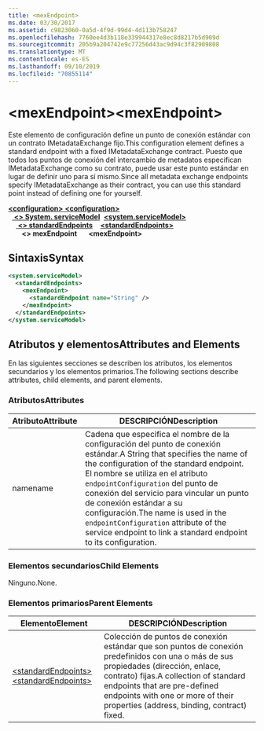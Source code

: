 ```yaml
---
title: <mexEndpoint>
ms.date: 03/30/2017
ms.assetid: c9823060-0a5d-4f9d-99d4-4d113b758247
ms.openlocfilehash: 7760ee4d3b118e339944317e8ec8d8217b5d909d
ms.sourcegitcommit: 205b9a204742e9c77256d43ac9d94c3f82909808
ms.translationtype: MT
ms.contentlocale: es-ES
ms.lasthandoff: 09/10/2019
ms.locfileid: "70855114"
---
```

# <a name="mexendpoint"></a><span data-ttu-id="ce243-101">\<mexEndpoint></span><span class="sxs-lookup"><span data-stu-id="ce243-101">\<mexEndpoint></span></span>
<span data-ttu-id="ce243-102">Este elemento de configuración define un punto de conexión estándar con un contrato IMetadataExchange fijo.</span><span class="sxs-lookup"><span data-stu-id="ce243-102">This configuration element defines a standard endpoint with a fixed IMetadataExchange contract.</span></span> <span data-ttu-id="ce243-103">Puesto que todos los puntos de conexión del intercambio de metadatos especifican IMetadataExchange como su contrato, puede usar este punto estándar en lugar de definir uno para sí mismo.</span><span class="sxs-lookup"><span data-stu-id="ce243-103">Since all metadata exchange endpoints specify IMetadataExchange as their contract, you can use this standard point instead of defining one for yourself.</span></span>  
  
<span data-ttu-id="ce243-104">[ **\<configuration>** ](../configuration-element.md)</span><span class="sxs-lookup"><span data-stu-id="ce243-104">[**\<configuration>**](../configuration-element.md)</span></span>\
<span data-ttu-id="ce243-105">&nbsp;&nbsp;[ **\<> System. serviceModel**](system-servicemodel.md)</span><span class="sxs-lookup"><span data-stu-id="ce243-105">&nbsp;&nbsp;[**\<system.serviceModel>**](system-servicemodel.md)</span></span>\
<span data-ttu-id="ce243-106">&nbsp;&nbsp;&nbsp;&nbsp;[ **\<> standardEndpoints**](standardendpoints.md)</span><span class="sxs-lookup"><span data-stu-id="ce243-106">&nbsp;&nbsp;&nbsp;&nbsp;[**\<standardEndpoints>**](standardendpoints.md)</span></span>\
<span data-ttu-id="ce243-107">&nbsp;&nbsp;&nbsp;&nbsp;&nbsp;&nbsp; **\<> mexEndpoint**</span><span class="sxs-lookup"><span data-stu-id="ce243-107">&nbsp;&nbsp;&nbsp;&nbsp;&nbsp;&nbsp;**\<mexEndpoint>**</span></span>  
  
## <a name="syntax"></a><span data-ttu-id="ce243-108">Sintaxis</span><span class="sxs-lookup"><span data-stu-id="ce243-108">Syntax</span></span>  
  
```xml  
<system.serviceModel>
  <standardEndpoints>
    <mexEndpoint>
      <standardEndpoint name="String" />
    </mexEndpoint>
  </standardEndpoints>
</system.serviceModel>
```  
  
## <a name="attributes-and-elements"></a><span data-ttu-id="ce243-109">Atributos y elementos</span><span class="sxs-lookup"><span data-stu-id="ce243-109">Attributes and Elements</span></span>  
 <span data-ttu-id="ce243-110">En las siguientes secciones se describen los atributos, los elementos secundarios y los elementos primarios.</span><span class="sxs-lookup"><span data-stu-id="ce243-110">The following sections describe attributes, child elements, and parent elements.</span></span>  
  
### <a name="attributes"></a><span data-ttu-id="ce243-111">Atributos</span><span class="sxs-lookup"><span data-stu-id="ce243-111">Attributes</span></span>  
  
|<span data-ttu-id="ce243-112">Atributo</span><span class="sxs-lookup"><span data-stu-id="ce243-112">Attribute</span></span>|<span data-ttu-id="ce243-113">DESCRIPCIÓN</span><span class="sxs-lookup"><span data-stu-id="ce243-113">Description</span></span>|  
|---------------|-----------------|  
|<span data-ttu-id="ce243-114">name</span><span class="sxs-lookup"><span data-stu-id="ce243-114">name</span></span>|<span data-ttu-id="ce243-115">Cadena que especifica el nombre de la configuración del punto de conexión estándar.</span><span class="sxs-lookup"><span data-stu-id="ce243-115">A String that specifies the name of the configuration of the standard endpoint.</span></span> <span data-ttu-id="ce243-116">El nombre se utiliza en el atributo `endpointConfiguration` del punto de conexión del servicio para vincular un punto de conexión estándar a su configuración.</span><span class="sxs-lookup"><span data-stu-id="ce243-116">The name is used in the `endpointConfiguration` attribute of the service endpoint to link a standard endpoint to its configuration.</span></span>|  
  
### <a name="child-elements"></a><span data-ttu-id="ce243-117">Elementos secundarios</span><span class="sxs-lookup"><span data-stu-id="ce243-117">Child Elements</span></span>  
 <span data-ttu-id="ce243-118">Ninguno.</span><span class="sxs-lookup"><span data-stu-id="ce243-118">None.</span></span>  
  
### <a name="parent-elements"></a><span data-ttu-id="ce243-119">Elementos primarios</span><span class="sxs-lookup"><span data-stu-id="ce243-119">Parent Elements</span></span>  
  
|<span data-ttu-id="ce243-120">Elemento</span><span class="sxs-lookup"><span data-stu-id="ce243-120">Element</span></span>|<span data-ttu-id="ce243-121">DESCRIPCIÓN</span><span class="sxs-lookup"><span data-stu-id="ce243-121">Description</span></span>|  
|-------------|-----------------|  
|[<span data-ttu-id="ce243-122">\<standardEndpoints></span><span class="sxs-lookup"><span data-stu-id="ce243-122">\<standardEndpoints></span></span>](standardendpoints.md)|<span data-ttu-id="ce243-123">Colección de puntos de conexión estándar que son puntos de conexión predefinidos con una o más de sus propiedades (dirección, enlace, contrato) fijas.</span><span class="sxs-lookup"><span data-stu-id="ce243-123">A collection of standard endpoints that are pre-defined endpoints with one or more of their properties (address, binding, contract) fixed.</span></span>|
